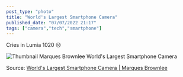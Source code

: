 ```yaml
---
post_type: "photo" 
title: "World's Largest Smartphone Camera"
published_date: "07/07/2022 21:17"
tags: ["camera","tech","smartphone"]
---
```


Cries in Lumia 1020 <span>&#x1F622;</span>

![Thumbnail Marques Brownlee World's Largest Smartphone Camera](https://yewtu.be/vi/lYPe4MsALk4/maxres.jpg)

Source: [World's Largest Smartphone Camera | Marques Brownlee](https://yewtu.be/embed/lYPe4MsALk4)
